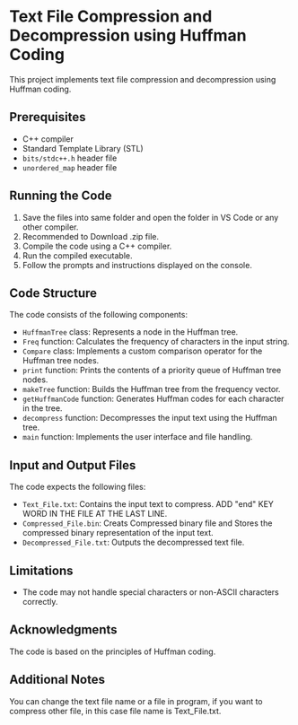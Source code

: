 
# Text File Compression and Decompression using Huffman Coding

This project implements text file compression and decompression using Huffman coding.

## Prerequisites

- C++ compiler
- Standard Template Library (STL)
- `bits/stdc++.h` header file
- `unordered_map` header file

## Running the Code
1. Save the files into same folder and open the folder in VS Code or any other compiler.
2. Recommended to Download .zip file.
3. Compile the code using a C++ compiler.
4. Run the compiled executable.
5. Follow the prompts and instructions displayed on the console.

## Code Structure

The code consists of the following components:

- `HuffmanTree` class: Represents a node in the Huffman tree.
- `Freq` function: Calculates the frequency of characters in the input string.
- `Compare` class: Implements a custom comparison operator for the Huffman tree nodes.
- `print` function: Prints the contents of a priority queue of Huffman tree nodes.
- `makeTree` function: Builds the Huffman tree from the frequency vector.
- `getHuffmanCode` function: Generates Huffman codes for each character in the tree.
- `decompress` function: Decompresses the input text using the Huffman tree.
- `main` function: Implements the user interface and file handling.

## Input and Output Files

The code expects the following files:

- `Text_File.txt`: Contains the input text to compress. ADD "end" KEY WORD IN THE FILE AT THE LAST LINE.
- `Compressed_File.bin`: Creats Compressed binary file and Stores the compressed binary representation of the input text.
- `Decompressed_File.txt`: Outputs the decompressed text file.

## Limitations

- The code may not handle special characters or non-ASCII characters correctly.

## Acknowledgments

The code is based on the principles of Huffman coding.


## Additional Notes

You can change the text file name or a file in program, if you want to compress other file, in this case file name is Text_File.txt.
